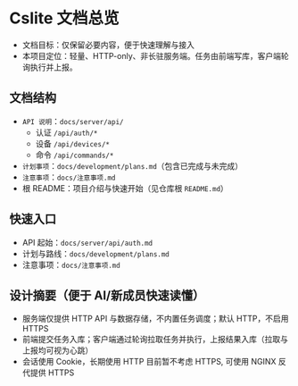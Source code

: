 # Cslite 文档总览

- 文档目标：仅保留必要内容，便于快速理解与接入
- 本项目定位：轻量、HTTP-only、非长驻服务端。任务由前端写库，客户端轮询执行并上报。

## 文档结构

- `API 说明`：`docs/server/api/`
  - 认证 `/api/auth/*`
  - 设备 `/api/devices/*`
  - 命令 `/api/commands/*`
- `计划事项`：`docs/development/plans.md`（包含已完成与未完成）
- `注意事项`：`docs/注意事项.md`
- 根 README：项目介绍与快速开始（见仓库根 `README.md`）

## 快速入口

- API 起始：`docs/server/api/auth.md`
- 计划与路线：`docs/development/plans.md`
- 注意事项：`docs/注意事项.md`

## 设计摘要（便于 AI/新成员快速读懂）

- 服务端仅提供 HTTP API 与数据存储，不内置任务调度；默认 HTTP，不启用 HTTPS
- 前端提交任务入库；客户端通过轮询拉取任务并执行，上报结果入库（拉取与上报均可视为心跳）
- 会话使用 Cookie，长期使用 HTTP 目前暂不考虑 HTTPS, 可使用 NGINX 反代提供 HTTPS
